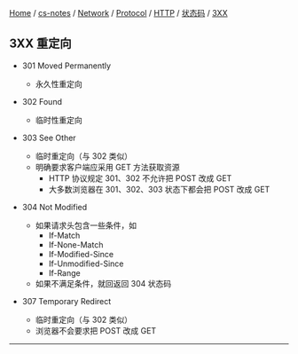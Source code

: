 [Home](https://mengxianbin.github.io) /
[cs-notes](https://mengxianbin.github.io/cs-notes/site) /
[Network](https://mengxianbin.github.io/cs-notes/site/Network) /
[Protocol](https://mengxianbin.github.io/cs-notes/site/Network/Protocol) /
[HTTP](https://mengxianbin.github.io/cs-notes/site/Network/Protocol/HTTP) /
[状态码](https://mengxianbin.github.io/cs-notes/site/Network/Protocol/HTTP/%E7%8A%B6%E6%80%81%E7%A0%81) /
[3XX](https://mengxianbin.github.io/cs-notes/site/Network/Protocol/HTTP/%E7%8A%B6%E6%80%81%E7%A0%81/3XX)

## 3XX 重定向

* 301 Moved Permanently
    * 永久性重定向

* 302 Found
    * 临时性重定向

* 303 See Other
    * 临时重定向（与 302 类似）
    * 明确要求客户端应采用 GET 方法获取资源
        * HTTP 协议规定 301、302 不允许把 POST 改成 GET
        * 大多数浏览器在 301、302、303 状态下都会把 POST 改成 GET

* 304 Not Modified
    * 如果请求头包含一些条件，如
        * If-Match
        * If-None-Match
        * If-Modified-Since
        * If-Unmodified-Since
        * If-Range
    * 如果不满足条件，就回返回 304 状态码

* 307 Temporary Redirect
    * 临时重定向（与 302 类似）
    * 浏览器不会要求把 POST 改成 GET

---
